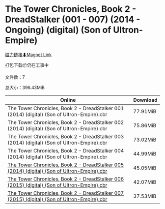 # The Tower Chronicles, Book 2 - DreadStalker (001 - 007) (2014 - Ongoing) (digital) (Son of Ultron-Empire)

[磁力链接⬇Magnet Link](magnet:?xt=urn:btih:0ccec8cd5832a9680042d6969d3ed80eb7411a4e&dn=The%20Tower%20Chronicles%2C%20Book%202%20-%20DreadStalker%20%28001%20-%20007%29%20%282014%20-%20Ongoing%29%20%28digital%29%20%28Son%20of%20Ultron-Empire%29)

打包下载📦仍在工事中

文件数：7

总大小：396.43MiB

Online | Download
--- | ---
The Tower Chronicles, Book 2 - DreadStalker 001 (2014) (digital) (Son of Ultron-Empire).cbr | 77.91MiB
The Tower Chronicles, Book 2 - DreadStalker 002 (2014) (digital) (Son of Ultron-Empire).cbr | 75.86MiB
The Tower Chronicles, Book 2 - DreadStalker 003 (2014) (digital) (Son of Ultron-Empire).cbr | 73.02MiB
The Tower Chronicles, Book 2 - DreadStalker 004 (2014) (digital) (Son of Ultron-Empire).cbr | 44.99MiB
[The Tower Chronicles, Book 2 - DreadStalker 005 (2014) (digital) (Son of Ultron-Empire).cbr](https://github.com/alicewish/markdown/blob/master/comic/Tower-Chronicles-Book-2-DreadStalker-005-2014-digital-Son-of-Ultron-Empire-cbr.md) | 45.05MiB
[The Tower Chronicles, Book 2 - DreadStalker 006 (2015) (digital) (Son of Ultron-Empire).cbr](https://github.com/alicewish/markdown/blob/master/comic/Tower-Chronicles-Book-2-DreadStalker-006-2015-digital-Son-of-Ultron-Empire-cbr.md) | 42.07MiB
[The Tower Chronicles, Book 2 - DreadStalker 007 (2015) (digital) (Son of Ultron-Empire).cbr](https://github.com/alicewish/markdown/blob/master/comic/Tower-Chronicles-Book-2-DreadStalker-007-2015-digital-Son-of-Ultron-Empire-cbr.md) | 37.53MiB